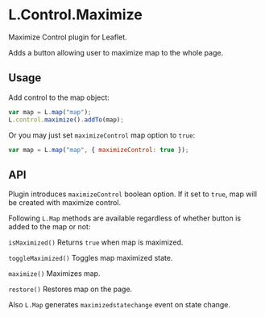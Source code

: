 L.Control.Maximize
==================

Maximize Control plugin for Leaflet.

Adds a button allowing user to maximize map to the whole page.


Usage
-----

Add control to the map object:

```js
var map = L.map("map");
L.control.maximize().addTo(map);
```

Or you may just set `maximizeControl` map option to `true`:

```js
var map = L.map("map", { maximizeControl: true });
```


API
---

Plugin introduces `maximizeControl` boolean option. If it set to `true`, map will be created with maximize control.

Following `L.Map` methods are available regardless of whether button is added to the map or not:

`isMaximized()` Returns `true` when map is maximized.

`toggleMaximized()` Toggles map maximized state.

`maximize()` Maximizes map.

`restore()` Restores map on the page.

Also `L.Map` generates `maximizedstatechange` event on state change.

